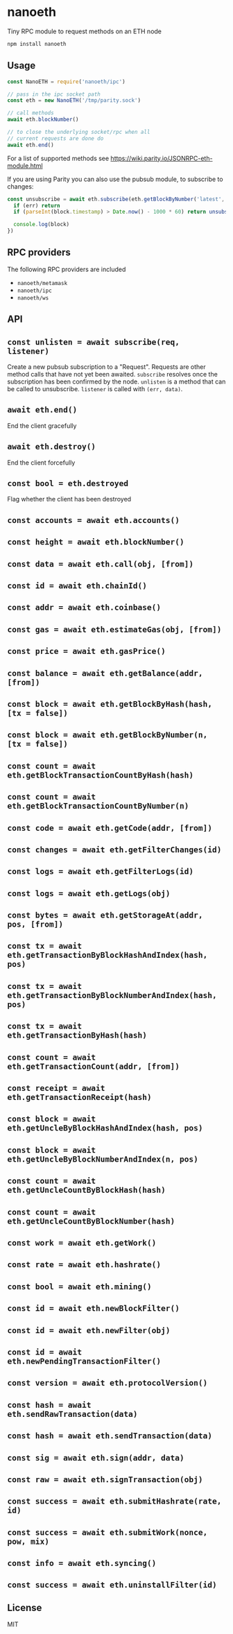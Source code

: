 # nanoeth

Tiny RPC module to request methods on an ETH node

``` sh
npm install nanoeth
```

## Usage

``` js
const NanoETH = require('nanoeth/ipc')

// pass in the ipc socket path
const eth = new NanoETH('/tmp/parity.sock')

// call methods
await eth.blockNumber()

// to close the underlying socket/rpc when all
// current requests are done do
await eth.end()
```

For a list of supported methods see https://wiki.parity.io/JSONRPC-eth-module.html

If you are using Parity you can also use the pubsub module, to subscribe to
changes:

```js
const unsubscribe = await eth.subscribe(eth.getBlockByNumber('latest', false), function (err, block) {
  if (err) return
  if (parseInt(block.timestamp) > Date.now() - 1000 * 60) return unsubscribe()

  console.log(block)
})
```

## RPC providers

The following RPC providers are included

* `nanoeth/metamask`
* `nanoeth/ipc`
* `nanoeth/ws`

## API

## `const unlisten = await subscribe(req, listener)`

Create a new pubsub subscription to a "Request". Requests are other method calls
that have not yet been awaited. `subscribe` resolves once the subscription has
been confirmed by the node. `unlisten` is a method that can be called to
unsubscribe. `listener` is called with `(err, data)`.

## `await eth.end()`

End the client gracefully

## `await eth.destroy()`

End the client forcefully

## `const bool = eth.destroyed`

Flag whether the client has been destroyed

## `const accounts = await eth.accounts()`

## `const height = await eth.blockNumber()`

## `const data = await eth.call(obj, [from])`

## `const id = await eth.chainId()`

## `const addr = await eth.coinbase()`

## `const gas = await eth.estimateGas(obj, [from])`

## `const price = await eth.gasPrice()`

## `const balance = await eth.getBalance(addr, [from])`

## `const block = await eth.getBlockByHash(hash, [tx = false])`

## `const block = await eth.getBlockByNumber(n, [tx = false])`

## `const count = await eth.getBlockTransactionCountByHash(hash)`

## `const count = await eth.getBlockTransactionCountByNumber(n)`

## `const code = await eth.getCode(addr, [from])`

## `const changes = await eth.getFilterChanges(id)`

## `const logs = await eth.getFilterLogs(id)`

## `const logs = await eth.getLogs(obj)`

## `const bytes = await eth.getStorageAt(addr, pos, [from])`

## `const tx = await eth.getTransactionByBlockHashAndIndex(hash, pos)`

## `const tx = await eth.getTransactionByBlockNumberAndIndex(hash, pos)`

## `const tx = await eth.getTransactionByHash(hash)`

## `const count = await eth.getTransactionCount(addr, [from])`

## `const receipt = await eth.getTransactionReceipt(hash)`

## `const block = await eth.getUncleByBlockHashAndIndex(hash, pos)`

## `const block = await eth.getUncleByBlockNumberAndIndex(n, pos)`

## `const count = await eth.getUncleCountByBlockHash(hash)`

## `const count = await eth.getUncleCountByBlockNumber(hash)`

## `const work = await eth.getWork()`

## `const rate = await eth.hashrate()`

## `const bool = await eth.mining()`

## `const id = await eth.newBlockFilter()`

## `const id = await eth.newFilter(obj)`

## `const id = await eth.newPendingTransactionFilter()`

## `const version = await eth.protocolVersion()`

## `const hash = await eth.sendRawTransaction(data)`

## `const hash = await eth.sendTransaction(data)`

## `const sig = await eth.sign(addr, data)`

## `const raw = await eth.signTransaction(obj)`

## `const success = await eth.submitHashrate(rate, id)`

## `const success = await eth.submitWork(nonce, pow, mix)`

## `const info = await eth.syncing()`

## `const success = await eth.uninstallFilter(id)`

## License

MIT
